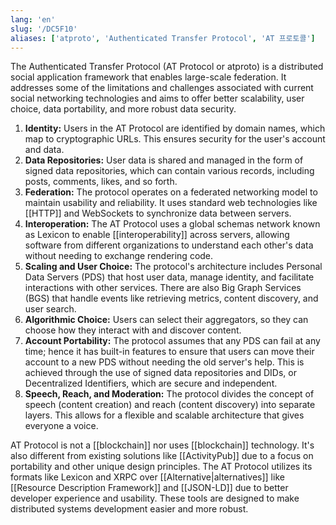 ```yaml
---
lang: 'en'
slug: '/DC5F10'
aliases: ['atproto', 'Authenticated Transfer Protocol', 'AT 프로토콜']
---
```


The Authenticated Transfer Protocol (AT Protocol or atproto) is a distributed social application framework that enables large-scale federation. It addresses some of the limitations and challenges associated with current social networking technologies and aims to offer better scalability, user choice, data portability, and more robust data security.

1. **Identity:** Users in the AT Protocol are identified by domain names, which map to cryptographic URLs. This ensures security for the user's account and data.
2. **Data Repositories:** User data is shared and managed in the form of signed data repositories, which can contain various records, including posts, comments, likes, and so forth.
3. **Federation:** The protocol operates on a federated networking model to maintain usability and reliability. It uses standard web technologies like [[HTTP]] and WebSockets to synchronize data between servers.
4. **Interoperation:** The AT Protocol uses a global schemas network known as Lexicon to enable [[interoperability]] across servers, allowing software from different organizations to understand each other's data without needing to exchange rendering code.
5. **Scaling and User Choice:** The protocol's architecture includes Personal Data Servers (PDS) that host user data, manage identity, and facilitate interactions with other services. There are also Big Graph Services (BGS) that handle events like retrieving metrics, content discovery, and user search.
6. **Algorithmic Choice:** Users can select their aggregators, so they can choose how they interact with and discover content.
7. **Account Portability:** The protocol assumes that any PDS can fail at any time; hence it has built-in features to ensure that users can move their account to a new PDS without needing the old server's help. This is achieved through the use of signed data repositories and DIDs, or Decentralized Identifiers, which are secure and independent.
8. **Speech, Reach, and Moderation:** The protocol divides the concept of speech (content creation) and reach (content discovery) into separate layers. This allows for a flexible and scalable architecture that gives everyone a voice.

AT Protocol is not a [[blockchain]] nor uses [[blockchain]] technology. It's also different from existing solutions like [[ActivityPub]] due to a focus on portability and other unique design principles. The AT Protocol utilizes its formats like Lexicon and XRPC over [[Alternative|alternatives]] like [[Resource Description Framework]] and [[JSON-LD]] due to better developer experience and usability. These tools are designed to make distributed systems development easier and more robust.
